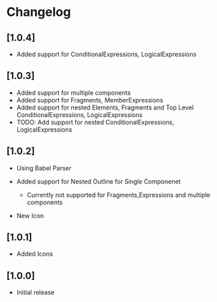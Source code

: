 # Changelog

## [1.0.4]

- Added support for ConditionalExpressions, LogicalExpressions

## [1.0.3]

- Added support for multiple components
- Added support for Fragments, MemberExpressions
- Added support for nested Elements, Fragments and Top Level ConditionalExpressions, LogicalExpressions
- TODO: Add support for nested ConditionalExpressions, LogicalExpressions

## [1.0.2]

- Using Babel Parser
- Added support for Nested Outline for Single Componenet

  - Currently not supported for Fragments,Expressions and multiple components

- New Icon

## [1.0.1]

- Added Icons

## [1.0.0]

- Initial release
